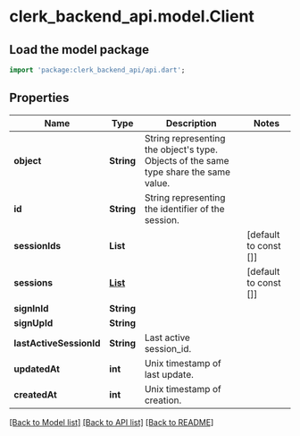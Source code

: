# clerk_backend_api.model.Client

## Load the model package
```dart
import 'package:clerk_backend_api/api.dart';
```

## Properties
Name | Type | Description | Notes
------------ | ------------- | ------------- | -------------
**object** | **String** | String representing the object's type. Objects of the same type share the same value.  | 
**id** | **String** | String representing the identifier of the session.  | 
**sessionIds** | **List<String>** |  | [default to const []]
**sessions** | [**List<Session>**](Session.md) |  | [default to const []]
**signInId** | **String** |  | 
**signUpId** | **String** |  | 
**lastActiveSessionId** | **String** | Last active session_id.  | 
**updatedAt** | **int** | Unix timestamp of last update.  | 
**createdAt** | **int** | Unix timestamp of creation.  | 

[[Back to Model list]](../README.md#documentation-for-models) [[Back to API list]](../README.md#documentation-for-api-endpoints) [[Back to README]](../README.md)


